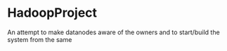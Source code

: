 # HadoopProject
An attempt to make datanodes aware of the owners and to start/build the system from the same
